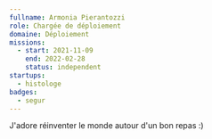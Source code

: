 ```yaml
---
fullname: Armonia Pierantozzi
role: Chargée de déploiement
domaine: Déploiement
missions:
  - start: 2021-11-09
    end: 2022-02-28
    status: independent
startups:
  - histologe
badges:
  - segur
---
```


J'adore réinventer le monde autour d'un bon repas :) 
